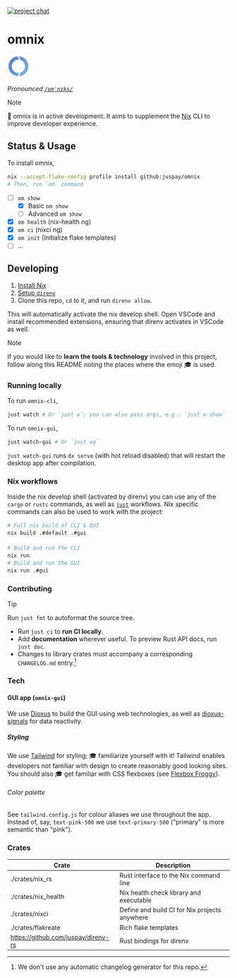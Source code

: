 [![project chat](https://img.shields.io/badge/zulip-join_chat-brightgreen.svg)](https://nixos.zulipchat.com/#narrow/stream/415454-omnix)

# omnix

<img width="10%" src="./doc/src/favicon.svg">

*Pronounced [`/ɒmˈnɪks/`](http://ipa-reader.xyz/?text=%C9%92m%CB%88n%C9%AAks&voice=Geraint)*

> [!NOTE] 
> 🚧 omnix is in active development. It aims to supplement the [Nix](https://nixos.asia/en/nix) CLI to improve developer experience.

## Status & Usage

To install omnix,

```sh
nix --accept-flake-config profile install github:juspay/omnix
# Then, run `om` command
```

- [ ] `om show`
    - [x] Basic `om show`
    - [ ] Advanced `om show`
- [x] `om health` (nix-health ng)
- [x] `om ci` (nixci ng)
- [x] `om init` (Initialize flake templates)
- [ ] ...

## Developing

1. [Install Nix](https://nixos.asia/en/install)
1. [Setup `direnv`](https://nixos.asia/en/direnv)
1. Clone this repo, `cd` to it, and run `direnv allow`.

This will automatically activate the nix develop shell. Open VSCode and install recommended extensions, ensuring that direnv activates in VSCode as well.

> [!NOTE] 
> If you would like to **learn the tools & technology** involved in this project, follow along this README noting the places where the emoji 🎓 is used.

### Running locally

To run `omnix-cli`,

```sh
just watch # Or `just w`; you can also pass args, e.g.: `just w show` 
```

To run `omnix-gui`,

```sh
just watch-gui # Or `just wg`
```

`just watch-gui` runs `dx serve` (with hot reload disabled) that will restart the desktop app after compilation.

### Nix workflows

Inside the nix develop shell (activated by direnv) you can use any of the `cargo` or `rustc` commands, as well as [`just`](https://just.systems/) workflows. Nix specific commands can also be used to work with the project:

```sh
# Full nix build of CLI & GUI
nix build .#default .#gui

# Build and run the CLI
nix run
# Build and run the GUI
nix run .#gui
```

### Contributing

>[!TIP]
> Run `just fmt` to autoformat the source tree.

- Run `just ci` to **run CI locally**.
- Add **documentation** wherever useful. To preview Rust API docs, run `just doc`.
- Changes to library crates must accompany a corresponding `CHANGELOG.md` entry.[^cc]

[^cc]: We don't use any automatic changelog generator for this repo.

### Tech

#### GUI app (`omnix-gui`)

We use [Dioxus](https://dioxuslabs.com/) to build the GUI using web technologies, as well as [dioxus-signals](https://github.com/DioxusLabs/dioxus/tree/master/packages/signals) for data reactivity.

##### Styling

We use [Tailwind](https://tailwindcss.com/) for styling; 🎓 familiarize yourself with it! Tailwind enables developers not familiar with design to create reasonably good looking sites. You should also 🎓 get familiar with CSS flexboxes (see [Flexbox Froggy](https://flexboxfroggy.com/)).

###### Color palette

See `tailwind.config.js` for colour aliases we use throughout the app. Instead of, say, `text-pink-500` we use `text-primary-500` ("primary" is more semantic than "pink").

### Crates

| Crate                               | Description                                   |
| ----------------------------------- | --------------------------------------------- |
| ./crates/nix_rs                     | Rust interface to the Nix command line        |
| ./crates/nix_health                 | Nix health check library and executable       |
| ./crates/nixci                      | Define and build CI for Nix projects anywhere |
| ./crates/flakreate                  | Rich flake templates                          |
| https://github.com/juspay/direnv-rs | Rust bindings for direnv                      |
